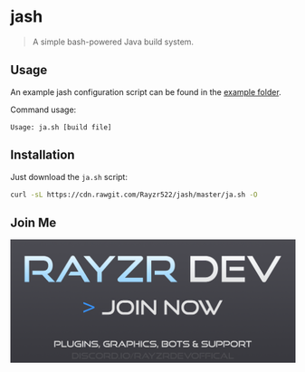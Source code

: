 # jash

> A simple bash-powered Java build system.

## Usage

An example jash configuration script can be found in the [example folder](https://github.com/Rayzr522/jash/tree/master/example).

Command usage:

```
Usage: ja.sh [build file]
```

## Installation

Just download the `ja.sh` script:

```bash
curl -sL https://cdn.rawgit.com/Rayzr522/jash/master/ja.sh -O
```

## Join Me

[![Discord Badge](https://github.com/Rayzr522/ProjectResources/raw/master/RayzrDev/badge-small.png)](https://join.rayzr.tech)
